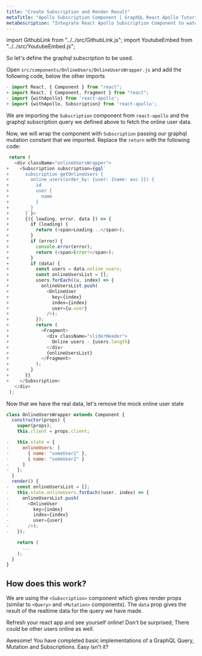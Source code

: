 ```yaml
---
title: "Create Subscription and Render Result"
metaTitle: "Apollo Subscription Component | GraphQL React Apollo Tutorial"
metaDescription: "Integrate React Apollo Subscription Component to watch for changes in realtime data. We use GraphQL subscriptions as an example to get live data"
---
```


import GithubLink from "../../src/GithubLink.js";
import YoutubeEmbed from "../../src/YoutubeEmbed.js";

<YoutubeEmbed link="https://www.youtube.com/embed/yqL_PpEAU7E" />

So let's define the graphql subscription to be used.

Open `src/components/OnlineUsers/OnlineUsersWrapper.js` and add the following code, below the other imports

<GithubLink link="https://github.com/hasura/graphql-engine/blob/master/community/learn/graphql-tutorials/tutorials/react-apollo/app-final/src/OnlineUsers/OnlineUsersWrapper.js" text="src/OnlineUsers/OnlineUsersWrapper.js" />

```javascript
- import React, { Component } from "react";
+ import React, { Component, Fragment } from "react";
- import {withApollo} from 'react-apollo';
+ import {withApollo, Subscription} from 'react-apollo';
```

We are importing the `Subscription` component from `react-apollo` and the graphql subscription query we defined above to fetch the online user data.

Now, we will wrap the component with `Subscription` passing our graphql mutation constant that we imported. Replace the `return` with the following code:

```javascript
 return (
   <div className="onlineUsersWrapper">
+    <Subscription subscription={gql`
+      subscription getOnlineUsers {
+        online_users(order_by: {user: {name: asc }}) {
+          id
+          user {
+            name
+          }
+        }
+      }`}>
+      {({ loading, error, data }) => {
+        if (loading) {
+          return (<span>Loading...</span>);
+        }
+        if (error) {
+          console.error(error);
+          return (<span>Error!</span>);
+        }
+        if (data) {
+          const users = data.online_users;
+          const onlineUsersList = [];
+          users.forEach((u, index) => {
+            onlineUsersList.push(
+              <OnlineUser
+                key={index}
+                index={index}
+                user={u.user}
+              />);
+          });
+          return (
+            <Fragment>
+              <div className="sliderHeader">
+                Online users - {users.length}
+              </div>
+              {onlineUsersList}
+            </Fragment>
+          );
+        }
+      }}
+    </Subscription>
   </div>
 );
```

Now that we have the real data, let's remove the mock online user state

```javascript
class OnlineUsersWrapper extends Component {
  constructor(props) {
    super(props);
    this.client = props.client;

-   this.state = {
-     onlineUsers: [
-       { name: "someUser1" },
-       { name: "someUser2" }
-     ]
-   };
  }
  render() {
-   const onlineUsersList = [];
-   this.state.onlineUsers.forEach((user, index) => {
-     onlineUsersList.push(
-       <OnlineUser
-         key={index}
-         index={index}
-         user={user}
-       />);
-   });

    return (
      ...
    );
  }
}

```

How does this work?
-------------------

We are using the `<Subscription>` component which gives render props (similar to `<Query>` and `<Mutation>` components). The `data` prop gives the result of the realtime data for the query we have made.

Refresh your react app and see yourself online! Don't be surprised; There could be other users online as well.

Awesome! You have completed basic implementations of a GraphQL Query, Mutation and Subscriptions. Easy isn't it?
